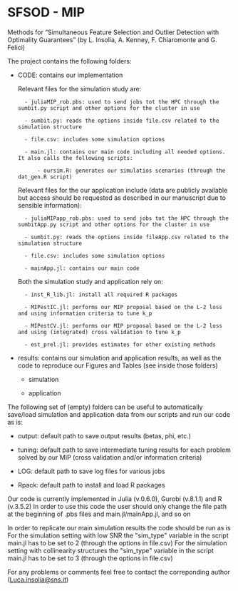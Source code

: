 # SFSOD - MIP

Methods for “Simultaneous Feature Selection and Outlier Detection with Optimality Guarantees” (by L. Insolia, A. Kenney, F. Chiaromonte and G. Felici)


The project contains the following folders:

- CODE: contains our implementation
	
	Relevant files for the simulation study are:
	
		- juliaMIP_rob.pbs: used to send jobs tot the HPC through the sumbit.py script and other options for the cluster in use 
		
		- sumbit.py: reads the options inside file.csv related to the simulation structure
		
		- file.csv: includes some simulation options
		
		- main.jl: contains our main code including all needed options. It also calls the following scripts:
		
			- oursim.R: generates our simulatios scenarios (through the dat_gen.R script)

	Relevant files for the our application include (data are publicly available but access should be requested as described in our manuscript due to sensible information):
		
		- juliaMIPapp_rob.pbs: used to send jobs tot the HPC through the sumbitApp.py script and other options for the cluster in use
		
		- sumbit.py: reads the options inside fileApp.csv related to the simulation structure
		
		- file.csv: includes some simulation options
		
		- mainApp.jl: contains our main code

	Both the simulation study and application rely on:
	
		- inst_R_lib.jl: install all required R packages

		- MIPestIC.jl: performs our MIP proposal based on the L-2 loss and using information criteria to tune k_p
		
		- MIPestCV.jl: performs our MIP proposal based on the L-2 loss and using (integrated) cross validation to tune k_p
		
		- est_prel.jl: provides estimates for other existing methods

- results: contains our simulation and application results, as well as the code to reproduce our Figures and Tables (see inside those folders)

	- simulation
	
	- application

The following set of (empty) folders can be useful to automatically save/load simulation and application data from our scripts and run our code as is:

- output: default path to save output results (betas, phi, etc.)

- tuning: default path to save intermediate tuning results for each problem solved by our MIP (cross validation and/or information criteria)

- LOG: default path to save log files for various jobs

- Rpack: default path to install and load R packages

Our code is currently implemented in Julia (v.0.6.0), Gurobi (v.8.1.1) and R (v.3.5.2)
In order to use this code the user should only change the file path at the beginning of .pbs files and main.jl/mainApp.jl, and so on

In order to replicate our main simulation results the code should be run as is
For the simulation setting with low SNR the "sim_type" variable in the script main.jl has to be set to 2 (through the options in file.csv)
For the simulation setting with collinearity structures the "sim_type" variable in the script main.jl has to be set to 3 (through the options in file.csv)



For any problems or comments feel free to contact the correponding author (Luca.insolia@sns.it)
